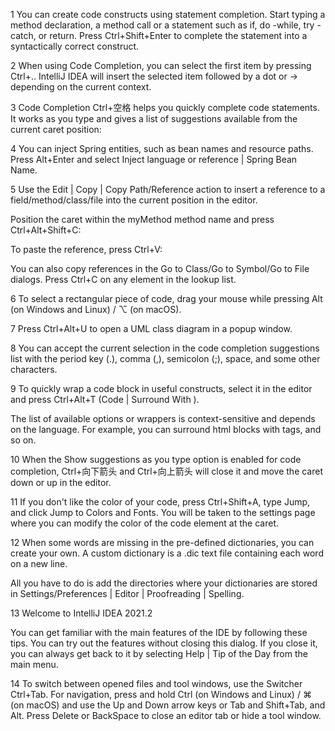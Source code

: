 1 You can create code constructs using statement completion. Start typing a method declaration, a method call or a statement such as if, do -while, try -catch, or return. Press Ctrl+Shift+Enter to complete the statement into a syntactically correct construct.

2 When using Code Completion, you can select the first item by pressing Ctrl+..
IntelliJ IDEA will insert the selected item followed by a dot or -> depending on the current context.

3 Code Completion Ctrl+空格 helps you quickly complete code statements. It works as you type and gives a list of suggestions available from the current caret position:

4 You can inject Spring entities, such as bean names and resource paths. Press Alt+Enter and select Inject language or reference | Spring Bean Name.

5 Use the Edit | Copy | Copy Path/Reference action to insert a reference to a field/method/class/file into the current position in the editor.

Position the caret within the myMethod method name and press Ctrl+Alt+Shift+C:

To paste the reference, press Ctrl+V:

You can also copy references in the Go to Class/Go to Symbol/Go to File dialogs. Press Ctrl+C on any element in the lookup list.

6 To select a rectangular piece of code, drag your mouse while pressing Alt (on Windows and Linux) / ⌥ (on macOS).

7 Press Ctrl+Alt+U to open a UML class diagram in a popup window.

8 You can accept the current selection in the code completion suggestions list with the period key (.), comma (,), semicolon (;), space, and some other characters.

9 To quickly wrap a code block in useful constructs, select it in the editor and press Ctrl+Alt+T (Code | Surround With ).

The list of available options or wrappers is context-sensitive and depends on the language. For example, you can surround html blocks with tags, and so on.

10 When the Show suggestions as you type option is enabled for code completion, Ctrl+向下箭头 and Ctrl+向上箭头 will close it and move the caret down or up in the editor.

11 If you don't like the color of your code, press Ctrl+Shift+A, type Jump, and click Jump to Colors and Fonts. You will be taken to the settings page where you can modify the color of the code element at the caret.

12 When some words are missing in the pre-defined dictionaries, you can create your own. A custom dictionary is a .dic text file containing each word on a new line.

All you have to do is add the directories where your dictionaries are stored in Settings/Preferences | Editor | Proofreading | Spelling.

13 Welcome to IntelliJ IDEA 2021.2

You can get familiar with the main features of the IDE by following these tips. You can try out the features without closing this dialog. If you close it, you can always get back to it by selecting Help | Tip of the Day from the main menu.

14 To switch between opened files and tool windows, use the Switcher Ctrl+Tab. For navigation, press and hold Ctrl (on Windows and Linux) / ⌘ (on macOS) and use the Up and Down arrow keys or Tab and Shift+Tab, and Alt.
Press Delete or BackSpace to close an editor tab or hide a tool window.
